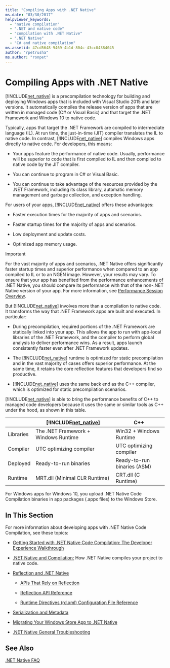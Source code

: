 ```yaml
---
title: "Compiling Apps with .NET Native"
ms.date: "03/30/2017"
helpviewer_keywords: 
  - "native compilation"
  - ".NET and native code"
  - "compilation with .NET Native"
  - ".NET Native"
  - "C# and native compilation"
ms.assetid: 47cd5648-9469-4b1d-804c-43cc04384045
author: "rpetrusha"
ms.author: "ronpet"
---
```

# Compiling Apps with .NET Native
[!INCLUDE[net_native](../../../includes/net-native-md.md)] is a precompilation technology for building and deploying Windows apps that is included with Visual Studio 2015 and later versions. It automatically compiles the release version of apps that are written in managed code (C# or Visual Basic) and that target the .NET Framework and Windows 10 to native code.  
  
 Typically, apps that target the .NET Framework are compiled to intermediate language (IL). At run time, the just-in-time (JIT) compiler translates the IL to native code. In contrast, [!INCLUDE[net_native](../../../includes/net-native-md.md)] compiles Windows apps directly to native code. For developers, this means:  
  
-   Your apps feature the performance of native code. Usually, performance will be superior to code that is first compiled to IL and then compiled to native code by the JIT compiler. 
  
-   You can continue to program in C# or Visual Basic.  
  
-   You can continue to take advantage of the resources provided by the .NET Framework, including its class library, automatic memory management and garbage collection, and exception handling.  
  
 For users of your apps, [!INCLUDE[net_native](../../../includes/net-native-md.md)] offers these advantages:  
  
-   Faster execution times for the majority of apps and scenarios.
  
-   Faster startup times for the majority of apps and scenarios. 
  
-   Low deployment and update costs.  
  
-   Optimized app memory usage.  

> [!IMPORTANT]
> For the vast majority of apps and scenarios, .NET Native offers significantly faster startup times and superior performance when compared to an app compiled to IL or to an NGEN image. However, your results may vary. To ensure that your app has benefited from the performance enhancements of .NET Native, you should compare its performance with that of the non-.NET Native version of your app. For more information, see [Performance Session Overview](https://docs.microsoft.com/visualstudio/profiling/performance-session-overview).
 
But [!INCLUDE[net_native](../../../includes/net-native-md.md)] involves more than a compilation to native code. It transforms the way that .NET Framework apps are built and executed. In particular:  
  
-   During precompilation, required portions of the .NET Framework are statically linked into your app. This allows the app to run with app-local libraries of the .NET Framework, and the compiler to perform global analysis to deliver performance wins. As a result, apps launch consistently faster even after .NET Framework updates.  
  
-   The [!INCLUDE[net_native](../../../includes/net-native-md.md)] runtime is optimized for static precompilation and in the vast majority of cases offers superior performance. At the same time, it retains the core reflection features that developers find so productive.  
  
-   [!INCLUDE[net_native](../../../includes/net-native-md.md)] uses the same back end as the C++ compiler, which is optimized for static precompilation scenarios.  
  
 [!INCLUDE[net_native](../../../includes/net-native-md.md)] is able to bring the performance benefits of C++ to managed code developers because it uses the same or similar tools as C++ under the hood, as shown in this table.  
  
||[!INCLUDE[net_native](../../../includes/net-native-md.md)]|C++|  
|-|----------------------------------------------------------------|-----------|  
|Libraries|The .NET Framework + Windows Runtime|Win32 + Windows Runtime|  
|Compiler|UTC optimizing compiler|UTC optimizing compiler|  
|Deployed|Ready-to-run binaries|Ready-to-run binaries (ASM)|  
|Runtime|MRT.dll (Minimal CLR Runtime)|CRT.dll (C Runtime)|  
  
 For Windows apps for Windows 10, you upload .NET Native Code Compilation binaries in app packages (.appx files) to the Windows Store.  
  
## In This Section  
 For more information about developing apps with .NET Native Code Compilation, see these topics:  
  
-   [Getting Started with .NET Native Code Compilation: The Developer Experience Walkthrough](../../../docs/framework/net-native/getting-started-with-net-native.md)  
  
-   [.NET Native and Compilation:](../../../docs/framework/net-native/net-native-and-compilation.md) How .NET Native compiles your project to native code.  
  
-   [Reflection and .NET Native](../../../docs/framework/net-native/reflection-and-net-native.md)  
  
    -   [APIs That Rely on Reflection](../../../docs/framework/net-native/apis-that-rely-on-reflection.md)  
  
    -   [Reflection API Reference](../../../docs/framework/net-native/net-native-reflection-api-reference.md)  
  
    -   [Runtime Directives (rd.xml) Configuration File Reference](../../../docs/framework/net-native/runtime-directives-rd-xml-configuration-file-reference.md)  
  
-   [Serialization and Metadata](../../../docs/framework/net-native/serialization-and-metadata.md)  
  
-   [Migrating Your Windows Store App to .NET Native](../../../docs/framework/net-native/migrating-your-windows-store-app-to-net-native.md)  
  
-   [.NET Native General Troubleshooting](../../../docs/framework/net-native/net-native-general-troubleshooting.md)  
  
## See Also  
 [.NET Native FAQ](http://msdn.microsoft.com/vstudio/dn642499.aspx)
